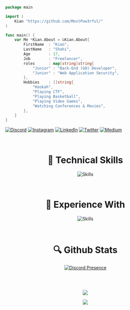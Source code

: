 ```go
package main

import (
    Kian "https://github.com/MostPow3rful/"
)

func main() {
    var Me *Kian.About = &Kian.About{
        FirstName  : "Kian",
        LastName   : "Shahi",
        Age        : 17,
        Job        : "Freelancer",
        roles      : map[string]string{
            "Junior" : "Back-End (GO) Developer",
            "Junior" : "Web Application Security",
        },
        Hobbies    : []string{
            "Hookah",
            "Playing CTF",
            "Playing Basketball",
            "Playing Video Games",
            "Watching Conferences & Movies",
        },
    }
}
```

[![Discord](https://img.shields.io/badge/Discord-%237289DA.svg?logo=discord&logoColor=white)](https://discord.gg/2GJaZvMxwY) [![Instagram](https://img.shields.io/badge/Instagram-%23E4405F.svg?logo=Instagram&logoColor=white)](https://instagram.com/itskianshahi) [![LinkedIn](https://img.shields.io/badge/LinkedIn-%230077B5.svg?logo=linkedin&logoColor=white)](https://linkedin.com/in/kian-shahi) [![Twitter](https://img.shields.io/badge/Twitter-%231DA1F2.svg?logo=Twitter&logoColor=white)](https://twitter.com/MostPow3rful) [![Medium](https://img.shields.io/badge/Medium-12100E?logo=medium&logoColor=white)](https://medium.com/@MostPow3rful)

<br>

<h1 align="center">🧠 Technical Skills</h1>
<div align="center">

![Skills](https://skillicons.dev/icons?i=go,py,js,bash,regex,postgres,mysql,sqlite,linux,github,git,postman&theme=dark&perline=20)

</div>

<br>

<h1 align="center">📌 Experience With</h1>
<div align="center">

![Skills](https://skillicons.dev/icons?i=c,cpp,cs,php,django,flask,vim,discord,bots&theme=dark&perline=10)

</div>

<br>

<h1 align="center">🔍 Github Stats</h1>

<div align="center">

[![Discord Presence](https://lanyard.cnrad.dev/api/762900281255526451)](https://discord.com/users/762900281255526451)

</div>

<div align="center">
    <img align="center" src="https://github-readme-stats.vercel.app/api/top-langs/?username=MostPow3rful&langs_count=10&layout=compact&theme=gruvbox_duo&hide_border=true&bg_color=323540&title_color=5294E2&icon_color=5294E2&text_color=ffffff&count_private=true"  alt=""/>
</div>

<br/>

<div align="center">
    <img align="center" src="https://github-readme-stats.vercel.app/api?username=MostPow3rful&theme=gruvbox_duo&show_icons=true&include_all_commits=true&count_private=true&theme=react&hide_border=true&bg_color=323540&title_color=5294E2&icon_color=5294E2&text_color=ffffff&count_private=true"  alt=""/>
</div>

<br/>

<div align="center">
    <img align="center" src="https://github-readme-streak-stats.herokuapp.com/?user=MostPow3rful&theme=gruvbox_duo&background=323540&hide_border=true&ring=5294E2&currStreakLabel=5294E2&sideNums=FFFFFF&currStreakNum=FFFFFF&sideLabels=5294E2&text_color=ffffff&count_private=true"  alt=""/>
</div>

<div align="center"> 
    <img align="center" src="https://activity-graph.herokuapp.com/graph?username=MostPow3rful&custom_title=MostPow3rful's%20Contribution%20Graph&bg_color=323540&color=5294E2&line=FFFFFF&point=5294E2&hide_border=F84C4C&count_private=true"  alt=""/>
</div>

<div align="center"> 

![](http://github-profile-summary-cards.vercel.app/api/cards/profile-details?username=MostPow3rful&theme=radical)

</div>

<div align="center"> 

![](https://github-profile-trophy.vercel.app/?username=MostPow3rful&theme=tokyonight&no-frame=false&no-bg=false&margin-w=4)

</div>

